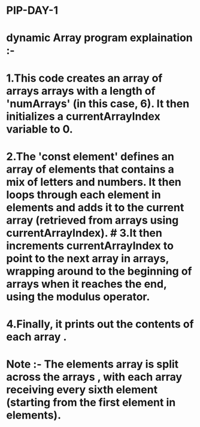 # PIP-DAY-1
# dynamic Array program explaination :-
# 1.This code creates an array of arrays arrays with a length of 'numArrays' (in this case, 6). It then initializes a currentArrayIndex variable to 0.
# 2.The 'const element' defines an array of elements that contains a mix of letters and numbers. It then loops through each element in elements and adds it to the current array (retrieved from arrays using currentArrayIndex). # 3.It then increments currentArrayIndex to point to the next array in arrays, wrapping around to the beginning of arrays when it reaches the end, using the modulus operator.
# 4.Finally, it prints out the contents of each array .


# Note :- The elements array is split across the arrays , with each array receiving every sixth element (starting from the first element in elements).